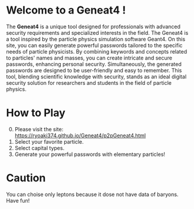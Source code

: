 # Welcome to a Geneat4 !
  The **Geneat4** is a unique tool designed for professionals with advanced security requirements and specialized interests in the field. The Geneat4 is a tool inspired by the particle physics simulation software Geant4.  On this site, you can easily generate powerful passwords tailored to the specific needs of particle physicists. By combining keywords and concepts related to particles' names and masses, you can create intricate and secure passwords, enhancing personal security. Simultaneously, the generated passwords are designed to be user-friendly and easy to remember. This tool, blending scientific knowledge with security, stands as an ideal digital security solution for researchers and students in the field of particle physics.

# How to Play
0. Please visit the site:
   https://ryoaki374.github.io/Geneat4/p2pGeneat4.html
2. Select your favorite particle.
3. Select capital types.
4. Generate your powerful passwords with elementary particles!

# Caution  
You can choise only leptons because it dose not have data of baryons.  
Have fun!
